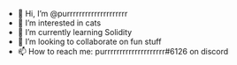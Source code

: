 - 👋 Hi, I’m @purrrrrrrrrrrrrrrrrrrr
- 👀 I’m interested in cats
- 🌱 I’m currently learning Solidity
- 💞️ I’m looking to collaborate on fun stuff
- 📫 How to reach me: purrrrrrrrrrrrrrrrrrrr#6126 on discord

<!---
purrrrrrrrrrrrrrrrrrrr/purrrrrrrrrrrrrrrrrrrr is a ✨ special ✨ repository because its `README.md` (this file) appears on your GitHub profile.
You can click the Preview link to take a look at your changes.
--->
